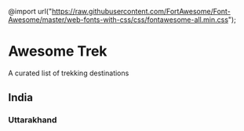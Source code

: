 @import url("https://raw.githubusercontent.com/FortAwesome/Font-Awesome/master/web-fonts-with-css/css/fontawesome-all.min.css");
# Awesome Trek
A curated list of trekking destinations


## India
### Uttarakhand
